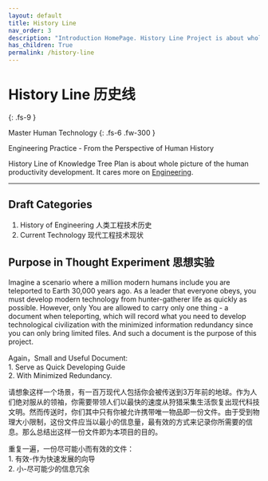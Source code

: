 ```yaml
---
layout: default
title: History Line
nav_order: 3
description: "Introduction HomePage. History Line Project is about whole picture of the human productivity development. It will foucs on Engineering Part."
has_children: True
permalink: /history-line
---
```


# History Line 历史线
{: .fs-9 }

Master Human Technology
{: .fs-6 .fw-300 }

Engineering Practice - From the Perspective of Human History

History Line of Knowledge Tree Plan is about whole picture of the human productivity development. It cares more on [Engineering]. 

---
## Draft Categories
1. History of Engineering 人类工程技术历史
2. Current Technology 现代工程技术现状


## Purpose in Thought Experiment 思想实验

Imagine a scenario where a million modern humans include you are teleported to Earth 30,000 years ago. As a leader that everyone obeys, you must develop modern technology from hunter-gatherer life as quickly as possible. However, only You are allowed to carry only one thing - a document when teleporting, which will record what you need to develop technological civilization with the minimized information redundancy since you can only bring limited files. And such a document is the purpose of this project.

Again，Small and Useful Document: <br/>   1. Serve as Quick Developing Guide <br/>2. With Minimized Redundancy.

请想象这样一个场景，有一百万现代人包括你会被传送到3万年前的地球。作为人们绝对服从的领袖，你需要带领人们以最快的速度从狩猎采集生活恢复出现代科技文明。然而传送时，你们其中只有你被允许携带唯一物品即一份文件。由于受到物理大小限制，这份文件应当以最小的信息量，最有效的方式来记录你所需要的信息。那么总结出这样一份文件即为本项目的目的。

重复一遍，一份尽可能小而有效的文件：<br/>1. 有效-作为快速发展的向导 <br/> 2. 小-尽可能少的信息冗余



[Engineering]: https://www.yuantsy.com/engineering/


